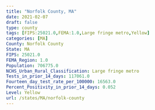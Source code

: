 ```yaml
---
title: "Norfolk County, MA"
date: 2021-02-07
draft: false
type: county
tags: [FIPS:25021.0,FEMA:1.0,Large fringe metro,Yellow]
categories: [MA]
County: Norfolk County
State: MA
FIPS: 25021.0
FEMA_Region: 1.0
Population: 706775.0
NCHS_Urban_Rural_Classification: Large fringe metro
Tests_in_prior_14_days: 117061.0
Fourteen_day_test_rate_per_100000: 16563.0
Percent_Positivity_in_prior_14_days: 0.052
Level: Yellow
url: /states/MA/norfolk-county
---
```



